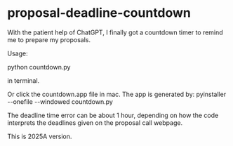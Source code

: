 # proposal-deadline-countdown

With the patient help of ChatGPT, I finally got a countdown timer to remind me to prepare my proposals.

Usage:

python countdown.py

in terminal.

Or click the countdown.app file in mac. The app is generated by: pyinstaller --onefile --windowed countdown.py

The deadline time error can be about 1 hour, depending on how the code interprets the deadlines given on the proposal call webpage.

This is 2025A version.
